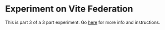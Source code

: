 # Experiment on Vite Federation
This is part 3 of a 3 part experiment.
Go [here](https://github.com/abelta/vite-federation-host) for more info and instructions.
